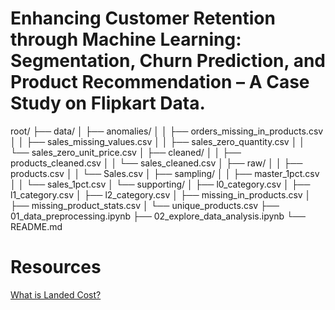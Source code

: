 # Enhancing Customer Retention through Machine Learning: <br> Segmentation, Churn Prediction, and Product Recommendation – A Case Study on Flipkart Data.

root/
├── data/
│ ├── anomalies/
│ │ ├── orders_missing_in_products.csv
│ │ ├── sales_missing_values.csv
│ │ ├── sales_zero_quantity.csv
│ │ └── sales_zero_unit_price.csv
│ ├── cleaned/
│ │ ├── products_cleaned.csv
│ │ └── sales_cleaned.csv
│ ├── raw/
│ │ ├── products.csv
│ │ └── Sales.csv
│ ├── sampling/
│ │ ├── master_1pct.csv
│ │ └── sales_1pct.csv
│ └── supporting/
│ ├── l0_category.csv
│ ├── l1_category.csv
│ ├── l2_category.csv
│ ├── missing_in_products.csv
│ ├── missing_product_stats.csv
│ └── unique_products.csv
├── 01_data_preprocessing.ipynb
├── 02_explore_data_analysis.ipynb
└── README.md

# Resources
[What is Landed Cost?](https://www.dhl.com/discover/en-in/logistics-advice/essential-guides/landed-cost-meaning-formula-calculation)


